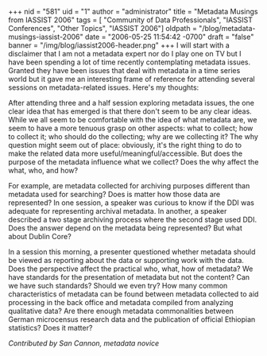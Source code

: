 +++
nid = "581"
uid = "1"
author = "administrator"
title = "Metadata Musings from IASSIST 2006"
tags = [ "Community of Data Professionals", "IASSIST Conferences", "Other Topics", "IASSIST 2006"]
oldpath = "/blog/metadata-musings-iassist-2006"
date = "2006-05-25 11:54:42 -0700"
draft = "false"
banner = "/img/blog/iassist2006-header.png"
+++
I will start with a disclaimer that I am not a metadata expert nor do I
play one on TV but I have been spending a lot of time recently
contemplating metadata issues. Granted they have been issues that deal
with metadata in a time series world but it gave me an interesting frame
of reference for attending several sessions on metadata-related issues.
Here's my thoughts:

After attending three and a half session exploring metadata issues, the
one clear idea that has emerged is that there don't seem to be any
clear ideas. While we all seem to be comfortable with the idea of what
metadata are, we seem to have a more tenuous grasp on other aspects:
what to collect; how to collect it; who should do the collecting; why
are we collecting it? The why question might seem out of place:
obviously, it's the right thing to do to make the related data more
useful/meaningful/accessible. But does the purpose of the metadata
influence what we collect? Does the why affect the what, who, and how?

For example, are metadata collected for archiving purposes different
than metadata used for searching? Does is matter how those data are
represented? In one session, a speaker was curious to know if the DDI
was adequate for representing archival metadata. In another, a speaker
described a two stage archiving process where the second stage used DDI.
Does the answer depend on the metadata being represented? But what about
Dublin Core?

In a session this morning, a presenter questioned whether metadata
should be viewed as reporting about the data or supporting work with the
data. Does the perspective affect the practical who, what, how of
metadata? We have standards for the presentation of metadata but not the
content? Can we have such standards? Should we even try? How many common
characteristics of metadata can be found between metadata collected to
aid processing in the back office and metadata compiled from analyzing
qualitative data? Are there enough metadata commonalities between German
microcensus research data and the publication of official Ethiopian
statistics? Does it matter?

*Contributed by San Cannon, metadata novice*
